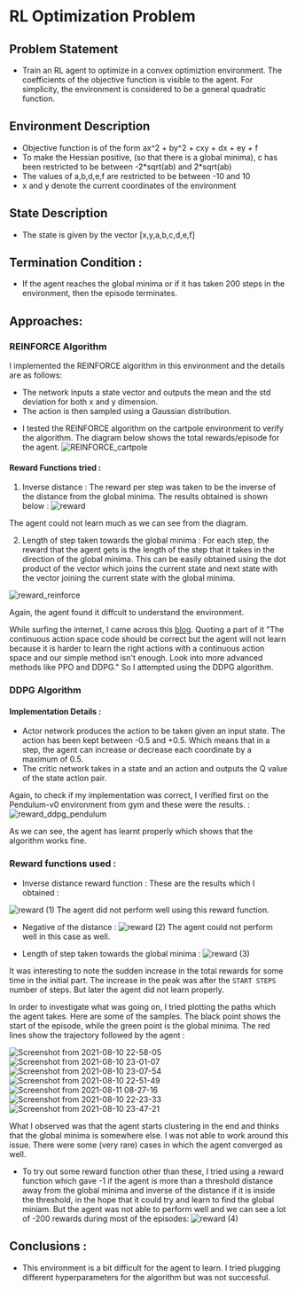 # RL Optimization Problem

## Problem Statement
- Train an RL agent to optimize in a convex optimiztion environment. The coefficients of the objective function is visible to the agent. For simplicity, the environment is considered to be a general quadratic function.

## Environment Description
- Objective function is of the form ax^2 + by^2 + cxy + dx + ey + f
- To make the Hessian positive, (so that there is a global minima), c has been restricted to be between -2\*sqrt(ab) and 2\*sqrt(ab)
- The values of a,b,d,e,f are restricted to be between -10 and 10
- x and y denote the current coordinates of the environment

## State Description
- The state is given by the vector \[x,y,a,b,c,d,e,f\]

## Termination Condition : 
- If the agent reaches the global minima or if it has taken 200 steps in the environment, then the episode terminates.

## Approaches: 

### REINFORCE Algorithm
I implemented the REINFORCE algorithm in this environment and the details are as follows:
- The network inputs a state vector and outputs the mean and the std deviation for both x and y dimension.
- The action is then sampled using a Gaussian distribution. 

* I tested the REINFORCE algorithm on the cartpole environment to verify the algorithm. The diagram below shows the total rewards/episode for the agent.
![REINFORCE_cartpole](https://user-images.githubusercontent.com/57453637/129475208-1257eb26-b331-43a3-8dda-ffae43083fe9.jpeg)


#### Reward Functions tried :
1. Inverse distance : The reward per step was taken to be the inverse of the distance from the global minima. The results obtained is shown below :
![reward](https://user-images.githubusercontent.com/57453637/129475370-18714af9-1a25-4f58-8d38-b889902d49d8.png)

The agent could not learn much as we can see from the diagram.

2. Length of step taken towards the global minima : For each step, the reward that the agent gets is the length of the step that it takes in the direction of the global minima. This can be easily obtained using the dot product of the vector which joins the current state and next state with the vector joining the current state with the global minima. 

![reward_reinforce](https://user-images.githubusercontent.com/57453637/129476064-3466941c-bcf7-40d4-a4fe-4b8820bc8895.png)


Again, the agent found it diffcult to understand the environment.


While surfing the internet, I came across this [blog](https://ai.stackexchange.com/questions/23847/what-is-the-loss-for-policy-gradients-with-continuous-actions). Quoting a part of it "The continuous action space code should be correct but the agent will not learn because it is harder to learn the right actions with a continuous action space and our simple method isn't enough. Look into more advanced methods like PPO and DDPG." 
So I attempted using the DDPG algorithm.


### DDPG Algorithm
#### Implementation Details : 
- Actor network produces the action to be taken given an input state. The action has been kept between -0.5 and +0.5. Which means that in a step, the agent can increase or decrease each coordinate by a maximum of 0.5.
- The critic network takes in a state and an action and outputs the Q value of the state action pair.


Again, to check if my implementation was correct, I verified first on the Pendulum-v0 environment from gym and these were the results. : 
![reward_ddpg_pendulum](https://user-images.githubusercontent.com/57453637/129475958-6d877ff2-0e6a-4185-b76e-eec3f198c239.png)

As we can see, the agent has learnt properly which shows that the algorithm works fine.


### Reward functions used : 

- Inverse distance reward function :
These are the results which I obtained : 

![reward (1)](https://user-images.githubusercontent.com/57453637/129476131-216a6516-df26-465d-a6e3-5b023ead3f60.png)
The agent did not perform well using this reward function.

- Negative of the distance : 
![reward (2)](https://user-images.githubusercontent.com/57453637/129476196-af82626b-7db1-4265-b742-ebc8966001b6.png)
The agent could not perform well in this case as well. 

- Length of step taken towards the global minima : 
![reward (3)](https://user-images.githubusercontent.com/57453637/129476414-f94c6c9c-5355-42b4-98e2-7cb27b92dc75.png)

It was interesting to note the sudden increase in the total rewards for some time in the initial part. The increase in the peak was after the ```START STEPS``` number of steps. But later the agent did not learn properly. 



In order to investigate what was going on, I tried plotting the paths which the agent takes. Here are some of the samples. The black point shows the start of the episode, while the green point is the global minima. The red lines show the trajectory followed by the agent : 

![Screenshot from 2021-08-10 22-58-05](https://user-images.githubusercontent.com/57453637/129476535-31fd6011-7b6d-4ca3-9968-65b2312aa846.png)
![Screenshot from 2021-08-10 23-01-07](https://user-images.githubusercontent.com/57453637/129476541-d87fb17d-cb41-4e22-9600-3075c2bf3e93.png)
![Screenshot from 2021-08-10 23-07-54](https://user-images.githubusercontent.com/57453637/129476545-e1920507-e9de-4e6a-acfc-65f86f66ecb5.png)
![Screenshot from 2021-08-10 22-51-49](https://user-images.githubusercontent.com/57453637/129476670-9816964b-1659-4516-99b4-ecb9dfb4c91b.png)
![Screenshot from 2021-08-11 08-27-16](https://user-images.githubusercontent.com/57453637/129476673-e6588850-9f73-4292-bff4-a424efaed7db.png)
![Screenshot from 2021-08-10 22-23-33](https://user-images.githubusercontent.com/57453637/129476677-47119ae0-6940-4e2f-b151-7e146f229cac.png)
![Screenshot from 2021-08-10 23-47-21](https://user-images.githubusercontent.com/57453637/129476681-fa34e262-3c37-4272-a886-73137968265d.png)



What I observed was that the agent starts clustering in the end and thinks that the global minima is somewhere else. I was not able to work around this issue. There were some (very rare) cases in which the agent converged as well. 

- To try out some reward function other than these, I tried using a reward function which gave -1 if the agent is more than a threshold distance away from the global minima and inverse of the distance if it is inside the threshold, in the hope that it could try and learn to find the global miniam. But the agent was not able to perform well and we can see a lot of -200 rewards during most of the episodes:
![reward (4)](https://user-images.githubusercontent.com/57453637/129476951-b225a834-0e4e-4f72-89b9-bf28ff3f7e1e.png)


## Conclusions : 
- This environment is a bit difficult for the agent to learn. I tried plugging different hyperparameters for the algorithm but was not successful. 
